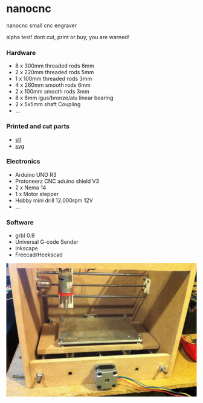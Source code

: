 # nanocnc
nanocnc small cnc engraver

alpha test! dont cut, print or buy, you are warned!

### Hardware
- 8 x 300mm threaded rods 6mm
- 2 x 220mm threaded rods 5mm
- 1 x 100mm threaded rods 3mm
- 4 x 260mm smooth rods 6mm
- 2 x 100mm smooth rods 3mm
- 8 x 6mm igus/bronze/alu linear bearing
- 2 x 5x5mm shaft Coupling
- ...

### Printed and cut parts
- [stl](/stl)
- [svg](/svg)

### Electronics
- Arduino UNO R3
- Protoneerz CNC aduino shield V3
- 2 x Nema 14
- 1 x Motor stepper
- Hobby mini drill 12.000rpm 12V
- ...

### Software
- grbl 0.9
- Universal G-code Sender
- Inkscape
- Freecad/Heekscad

![nanocnc small engraver alpha](images/nanocnc.jpg)
